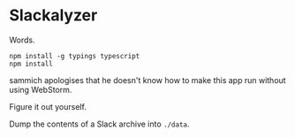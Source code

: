 # Slackalyzer

Words.

    npm install -g typings typescript
    npm install
    
sammich apologises that he doesn't know how to make this app run without using WebStorm.

Figure it out yourself.

Dump the contents of a Slack archive into `./data`.
